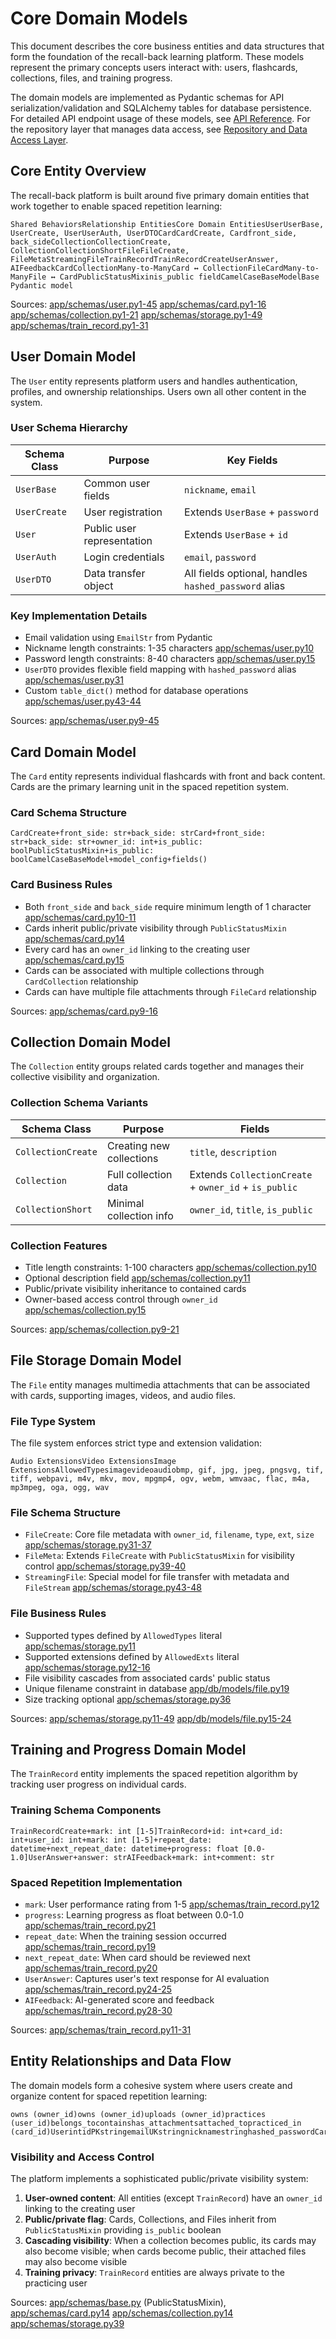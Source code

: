 # Core Domain Models

This document describes the core business entities and data structures that form the foundation of the recall-back learning platform. These models represent the primary concepts users interact with: users, flashcards, collections, files, and training progress.

The domain models are implemented as Pydantic schemas for API serialization/validation and SQLAlchemy tables for database persistence. For detailed API endpoint usage of these models, see [API Reference](https://deepwiki.com/FIT-2024-RecALL/recall-back/5-api-reference). For the repository layer that manages data access, see [Repository and Data Access Layer](https://deepwiki.com/FIT-2024-RecALL/recall-back/3.3-repository-and-data-access-layer).

## Core Entity Overview

The recall-back platform is built around five primary domain entities that work together to enable spaced repetition learning:

```
Shared BehaviorsRelationship EntitiesCore Domain EntitiesUserUserBase, UserCreate, UserUserAuth, UserDTOCardCardCreate, Cardfront_side, back_sideCollectionCollectionCreate, CollectionCollectionShortFileFileCreate, FileMetaStreamingFileTrainRecordTrainRecordCreateUserAnswer, AIFeedbackCardCollectionMany-to-ManyCard ↔ CollectionFileCardMany-to-ManyFile ↔ CardPublicStatusMixinis_public fieldCamelCaseBaseModelBase Pydantic model
```

Sources: [app/schemas/user.py1-45](https://github.com/FIT-2024-RecALL/recall-back/blob/fd0685d4/app/schemas/user.py#L1-L45) [app/schemas/card.py1-16](https://github.com/FIT-2024-RecALL/recall-back/blob/fd0685d4/app/schemas/card.py#L1-L16) [app/schemas/collection.py1-21](https://github.com/FIT-2024-RecALL/recall-back/blob/fd0685d4/app/schemas/collection.py#L1-L21) [app/schemas/storage.py1-49](https://github.com/FIT-2024-RecALL/recall-back/blob/fd0685d4/app/schemas/storage.py#L1-L49) [app/schemas/train\_record.py1-31](https://github.com/FIT-2024-RecALL/recall-back/blob/fd0685d4/app/schemas/train_record.py#L1-L31)

## User Domain Model

The `User` entity represents platform users and handles authentication, profiles, and ownership relationships. Users own all other content in the system.

### User Schema Hierarchy

| Schema Class | Purpose | Key Fields |
| --- | --- | --- |
| `UserBase` | Common user fields | `nickname`, `email` |
| `UserCreate` | User registration | Extends `UserBase` + `password` |
| `User` | Public user representation | Extends `UserBase` + `id` |
| `UserAuth` | Login credentials | `email`, `password` |
| `UserDTO` | Data transfer object | All fields optional, handles `hashed_password` alias |

### Key Implementation Details

-   Email validation using `EmailStr` from Pydantic
-   Nickname length constraints: 1-35 characters [app/schemas/user.py10](https://github.com/FIT-2024-RecALL/recall-back/blob/fd0685d4/app/schemas/user.py#L10-L10)
-   Password length constraints: 8-40 characters [app/schemas/user.py15](https://github.com/FIT-2024-RecALL/recall-back/blob/fd0685d4/app/schemas/user.py#L15-L15)
-   `UserDTO` provides flexible field mapping with `hashed_password` alias [app/schemas/user.py31](https://github.com/FIT-2024-RecALL/recall-back/blob/fd0685d4/app/schemas/user.py#L31-L31)
-   Custom `table_dict()` method for database operations [app/schemas/user.py43-44](https://github.com/FIT-2024-RecALL/recall-back/blob/fd0685d4/app/schemas/user.py#L43-L44)

Sources: [app/schemas/user.py9-45](https://github.com/FIT-2024-RecALL/recall-back/blob/fd0685d4/app/schemas/user.py#L9-L45)

## Card Domain Model

The `Card` entity represents individual flashcards with front and back content. Cards are the primary learning unit in the spaced repetition system.

### Card Schema Structure

```
CardCreate+front_side: str+back_side: strCard+front_side: str+back_side: str+owner_id: int+is_public: boolPublicStatusMixin+is_public: boolCamelCaseBaseModel+model_config+fields()
```

### Card Business Rules

-   Both `front_side` and `back_side` require minimum length of 1 character [app/schemas/card.py10-11](https://github.com/FIT-2024-RecALL/recall-back/blob/fd0685d4/app/schemas/card.py#L10-L11)
-   Cards inherit public/private visibility through `PublicStatusMixin` [app/schemas/card.py14](https://github.com/FIT-2024-RecALL/recall-back/blob/fd0685d4/app/schemas/card.py#L14-L14)
-   Every card has an `owner_id` linking to the creating user [app/schemas/card.py15](https://github.com/FIT-2024-RecALL/recall-back/blob/fd0685d4/app/schemas/card.py#L15-L15)
-   Cards can be associated with multiple collections through `CardCollection` relationship
-   Cards can have multiple file attachments through `FileCard` relationship

Sources: [app/schemas/card.py9-16](https://github.com/FIT-2024-RecALL/recall-back/blob/fd0685d4/app/schemas/card.py#L9-L16)

## Collection Domain Model

The `Collection` entity groups related cards together and manages their collective visibility and organization.

### Collection Schema Variants

| Schema Class | Purpose | Fields |
| --- | --- | --- |
| `CollectionCreate` | Creating new collections | `title`, `description` |
| `Collection` | Full collection data | Extends `CollectionCreate` + `owner_id` + `is_public` |
| `CollectionShort` | Minimal collection info | `owner_id`, `title`, `is_public` |

### Collection Features

-   Title length constraints: 1-100 characters [app/schemas/collection.py10](https://github.com/FIT-2024-RecALL/recall-back/blob/fd0685d4/app/schemas/collection.py#L10-L10)
-   Optional description field [app/schemas/collection.py11](https://github.com/FIT-2024-RecALL/recall-back/blob/fd0685d4/app/schemas/collection.py#L11-L11)
-   Public/private visibility inheritance to contained cards
-   Owner-based access control through `owner_id` [app/schemas/collection.py15](https://github.com/FIT-2024-RecALL/recall-back/blob/fd0685d4/app/schemas/collection.py#L15-L15)

Sources: [app/schemas/collection.py9-21](https://github.com/FIT-2024-RecALL/recall-back/blob/fd0685d4/app/schemas/collection.py#L9-L21)

## File Storage Domain Model

The `File` entity manages multimedia attachments that can be associated with cards, supporting images, videos, and audio files.

### File Type System

The file system enforces strict type and extension validation:

```
Audio ExtensionsVideo ExtensionsImage ExtensionsAllowedTypesimagevideoaudiobmp, gif, jpg, jpeg, pngsvg, tif, tiff, webpavi, m4v, mkv, mov, mpgmp4, ogv, webm, wmvaac, flac, m4a, mp3mpeg, oga, ogg, wav
```

### File Schema Structure

-   `FileCreate`: Core file metadata with `owner_id`, `filename`, `type`, `ext`, `size` [app/schemas/storage.py31-37](https://github.com/FIT-2024-RecALL/recall-back/blob/fd0685d4/app/schemas/storage.py#L31-L37)
-   `FileMeta`: Extends `FileCreate` with `PublicStatusMixin` for visibility control [app/schemas/storage.py39-40](https://github.com/FIT-2024-RecALL/recall-back/blob/fd0685d4/app/schemas/storage.py#L39-L40)
-   `StreamingFile`: Special model for file transfer with metadata and `FileStream` [app/schemas/storage.py43-48](https://github.com/FIT-2024-RecALL/recall-back/blob/fd0685d4/app/schemas/storage.py#L43-L48)

### File Business Rules

-   Supported types defined by `AllowedTypes` literal [app/schemas/storage.py11](https://github.com/FIT-2024-RecALL/recall-back/blob/fd0685d4/app/schemas/storage.py#L11-L11)
-   Supported extensions defined by `AllowedExts` literal [app/schemas/storage.py12-16](https://github.com/FIT-2024-RecALL/recall-back/blob/fd0685d4/app/schemas/storage.py#L12-L16)
-   File visibility cascades from associated cards' public status
-   Unique filename constraint in database [app/db/models/file.py19](https://github.com/FIT-2024-RecALL/recall-back/blob/fd0685d4/app/db/models/file.py#L19-L19)
-   Size tracking optional [app/schemas/storage.py36](https://github.com/FIT-2024-RecALL/recall-back/blob/fd0685d4/app/schemas/storage.py#L36-L36)

Sources: [app/schemas/storage.py11-49](https://github.com/FIT-2024-RecALL/recall-back/blob/fd0685d4/app/schemas/storage.py#L11-L49) [app/db/models/file.py15-24](https://github.com/FIT-2024-RecALL/recall-back/blob/fd0685d4/app/db/models/file.py#L15-L24)

## Training and Progress Domain Model

The `TrainRecord` entity implements the spaced repetition algorithm by tracking user progress on individual cards.

### Training Schema Components

```
TrainRecordCreate+mark: int [1-5]TrainRecord+id: int+card_id: int+user_id: int+mark: int [1-5]+repeat_date: datetime+next_repeat_date: datetime+progress: float [0.0-1.0]UserAnswer+answer: strAIFeedback+mark: int+comment: str
```

### Spaced Repetition Implementation

-   `mark`: User performance rating from 1-5 [app/schemas/train\_record.py12](https://github.com/FIT-2024-RecALL/recall-back/blob/fd0685d4/app/schemas/train_record.py#L12-L12)
-   `progress`: Learning progress as float between 0.0-1.0 [app/schemas/train\_record.py21](https://github.com/FIT-2024-RecALL/recall-back/blob/fd0685d4/app/schemas/train_record.py#L21-L21)
-   `repeat_date`: When the training session occurred [app/schemas/train\_record.py19](https://github.com/FIT-2024-RecALL/recall-back/blob/fd0685d4/app/schemas/train_record.py#L19-L19)
-   `next_repeat_date`: When card should be reviewed next [app/schemas/train\_record.py20](https://github.com/FIT-2024-RecALL/recall-back/blob/fd0685d4/app/schemas/train_record.py#L20-L20)
-   `UserAnswer`: Captures user's text response for AI evaluation [app/schemas/train\_record.py24-25](https://github.com/FIT-2024-RecALL/recall-back/blob/fd0685d4/app/schemas/train_record.py#L24-L25)
-   `AIFeedback`: AI-generated score and feedback [app/schemas/train\_record.py28-30](https://github.com/FIT-2024-RecALL/recall-back/blob/fd0685d4/app/schemas/train_record.py#L28-L30)

Sources: [app/schemas/train\_record.py11-31](https://github.com/FIT-2024-RecALL/recall-back/blob/fd0685d4/app/schemas/train_record.py#L11-L31)

## Entity Relationships and Data Flow

The domain models form a cohesive system where users create and organize content for spaced repetition learning:

```
owns (owner_id)owns (owner_id)uploads (owner_id)practices (user_id)belongs_tocontainshas_attachmentsattached_topracticed_in (card_id)UserintidPKstringemailUKstringnicknamestringhashed_passwordCardintidPKintowner_idFKstringfront_sidestringback_sideboolis_publicCollectionintidPKintowner_idFKstringtitlestringdescriptionboolis_publicFileintidPKintowner_idFKstringfilenameUKenumtypeenumextintsizeboolis_publicTrainRecordintidPKintuser_idFKintcard_idFKintmarkdatetimerepeat_datedatetimenext_repeat_datefloatprogressCardCollectionFileCard
```

### Visibility and Access Control

The platform implements a sophisticated public/private visibility system:

1.  **User-owned content**: All entities (except `TrainRecord`) have an `owner_id` linking to the creating user
2.  **Public/private flag**: Cards, Collections, and Files inherit from `PublicStatusMixin` providing `is_public` boolean
3.  **Cascading visibility**: When a collection becomes public, its cards may also become visible; when cards become public, their attached files may also become visible
4.  **Training privacy**: `TrainRecord` entities are always private to the practicing user

Sources: [app/schemas/base.py](https://github.com/FIT-2024-RecALL/recall-back/blob/fd0685d4/app/schemas/base.py) (PublicStatusMixin), [app/schemas/card.py14](https://github.com/FIT-2024-RecALL/recall-back/blob/fd0685d4/app/schemas/card.py#L14-L14) [app/schemas/collection.py14](https://github.com/FIT-2024-RecALL/recall-back/blob/fd0685d4/app/schemas/collection.py#L14-L14) [app/schemas/storage.py39](https://github.com/FIT-2024-RecALL/recall-back/blob/fd0685d4/app/schemas/storage.py#L39-L39)